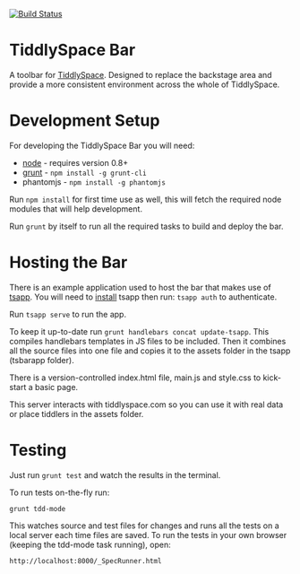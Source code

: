 [![Build Status](https://travis-ci.org/TiddlySpace/tsbar.png)](https://travis-ci.org/TiddlySpace/tsbar)

TiddlySpace Bar
===============

A toolbar for [TiddlySpace](http://tiddlyspace.com).
Designed to replace the backstage area and provide a more consistent environment across the whole of TiddlySpace.

Development Setup
=================

For developing the TiddlySpace Bar you will need:

* [node](nodejs.org) - requires version 0.8+
* [grunt](http://gruntjs.com/) - `npm install -g grunt-cli`
* phantomjs  - `npm install -g phantomjs`

Run `npm install` for first time use as well, this will fetch the required node modules that will help development.

Run `grunt` by itself to run all the required tasks to build and deploy the bar.

Hosting the Bar
===============

There is an example application used to host the bar that makes use of [tsapp](https://github.com/cdent/tsapp).
You will need to [install](https://github.com/cdent/tsapp#install) tsapp then run: `tsapp auth` to authenticate.

Run `tsapp serve` to run the app.

To keep it up-to-date run `grunt handlebars concat update-tsapp`.
This compiles handlebars templates in JS files to be included.
Then it combines all the source files into one file and copies it to the assets folder in the tsapp (tsbarapp folder).

There is a version-controlled index.html file, main.js and style.css to kick-start a basic page.

This server interacts with tiddlyspace.com so you can use it with real data or place tiddlers in the assets folder.

Testing
=======

Just run `grunt test` and watch the results in the terminal.

To run tests on-the-fly run:

    grunt tdd-mode

This watches source and test files for changes and runs all the tests
on a local server each time files are saved.  To run the tests in your own browser (keeping the tdd-mode task running),
open:

    http://localhost:8000/_SpecRunner.html